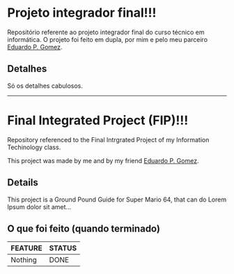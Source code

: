 # Projeto integrador final!!!
Repositório referente ao projeto integrador final do curso técnico em informática. 
O projeto foi feito em dupla, por mim e pelo meu parceiro [Eduardo P. Gomez](https://github.com/EduApps-CDG).

## Detalhes
Só os detalhes cabulosos.
_________________________________________________________________________________________________
# Final Integrated Project (FIP)!!!
Repository referenced to the Final Intrgrated Project of my Information Techinology class.

This project was made by me and by my friend [Eduardo P. Gomez](https://github.com/EduApps-CDG).

## Details
<!--só um exemplo, apagar quando for decidido o tema do projeto-->
This project is a Ground Pound Guide for Super Mario 64, that can do Lorem Ipsum dolor sit amet...

## O que foi feito (quando terminado)

| FEATURE                                    | STATUS |
|--------------------------------------------|--------|
| Nothing                                    |  DONE  |
